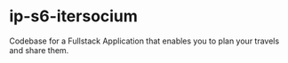 # ip-s6-itersocium
Codebase for a Fullstack Application  that enables you to plan your travels and share them.
